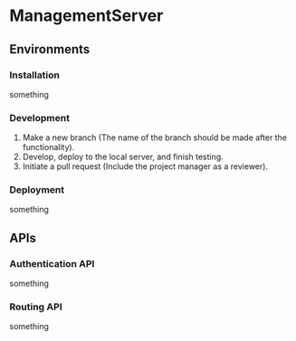 # ManagementServer

## Environments

### Installation

something

### Development

1. Make a new branch (The name of the branch should be made after the functionality).
2. Develop, deploy to the local server, and finish testing.
3. Initiate a pull request (Include the project manager as a reviewer).

### Deployment

something

## APIs

### Authentication API

something

### Routing API

something
